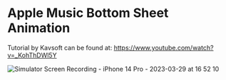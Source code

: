 # Apple Music Bottom Sheet Animation

Tutorial by Kavsoft can be found at: https://www.youtube.com/watch?v=_KohThDWl5Y

![Simulator Screen Recording - iPhone 14 Pro - 2023-03-29 at 16 52 10](https://user-images.githubusercontent.com/116413320/228596164-cdc136fc-b229-4d1c-8779-5b55166002f6.gif)
